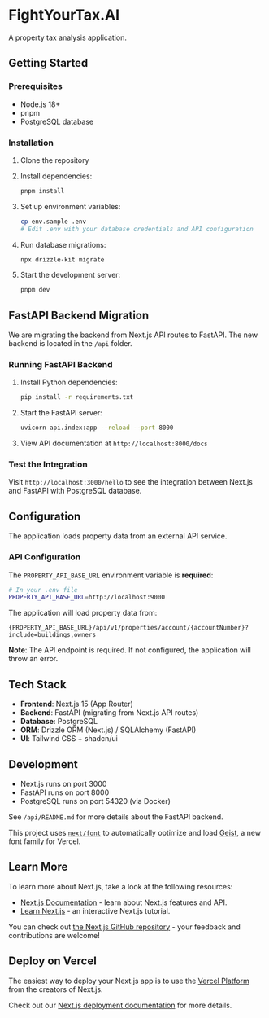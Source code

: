 # FightYourTax.AI

A property tax analysis application.

## Getting Started

### Prerequisites

- Node.js 18+
- pnpm
- PostgreSQL database

### Installation

1. Clone the repository
2. Install dependencies:
   ```bash
   pnpm install
   ```

3. Set up environment variables:
   ```bash
   cp env.sample .env
   # Edit .env with your database credentials and API configuration
   ```

4. Run database migrations:
   ```bash
   npx drizzle-kit migrate
   ```

5. Start the development server:
   ```bash
   pnpm dev
   ```

## FastAPI Backend Migration

We are migrating the backend from Next.js API routes to FastAPI. The new backend is located in the `/api` folder.

### Running FastAPI Backend

1. Install Python dependencies:
   ```bash
   pip install -r requirements.txt
   ```

2. Start the FastAPI server:
   ```bash
   uvicorn api.index:app --reload --port 8000
   ```

3. View API documentation at `http://localhost:8000/docs`

### Test the Integration

Visit `http://localhost:3000/hello` to see the integration between Next.js and FastAPI with PostgreSQL database.

## Configuration

The application loads property data from an external API service.

### API Configuration

The `PROPERTY_API_BASE_URL` environment variable is **required**:

```bash
# In your .env file
PROPERTY_API_BASE_URL=http://localhost:9000
```

The application will load property data from:
```
{PROPERTY_API_BASE_URL}/api/v1/properties/account/{accountNumber}?include=buildings,owners
```

**Note**: The API endpoint is required. If not configured, the application will throw an error.

## Tech Stack

- **Frontend**: Next.js 15 (App Router)
- **Backend**: FastAPI (migrating from Next.js API routes)
- **Database**: PostgreSQL
- **ORM**: Drizzle ORM (Next.js) / SQLAlchemy (FastAPI)
- **UI**: Tailwind CSS + shadcn/ui

## Development

- Next.js runs on port 3000
- FastAPI runs on port 8000
- PostgreSQL runs on port 54320 (via Docker)

See `/api/README.md` for more details about the FastAPI backend.

This project uses [`next/font`](https://nextjs.org/docs/app/building-your-application/optimizing/fonts) to automatically optimize and load [Geist](https://vercel.com/font), a new font family for Vercel.

## Learn More

To learn more about Next.js, take a look at the following resources:

- [Next.js Documentation](https://nextjs.org/docs) - learn about Next.js features and API.
- [Learn Next.js](https://nextjs.org/learn) - an interactive Next.js tutorial.

You can check out [the Next.js GitHub repository](https://github.com/vercel/next.js) - your feedback and contributions are welcome!

## Deploy on Vercel

The easiest way to deploy your Next.js app is to use the [Vercel Platform](https://vercel.com/new?utm_medium=default-template&filter=next.js&utm_source=create-next-app&utm_campaign=create-next-app-readme) from the creators of Next.js.

Check out our [Next.js deployment documentation](https://nextjs.org/docs/app/building-your-application/deploying) for more details.

